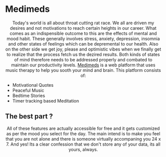 # Medimeds
<p align="center">Today's world is all about throat cutting rat race. We all are driven my desires and not motivations to reach certain heights in our career. What comes as an indispensible outcome to this are the effects of mental and mood habit. These generally involves stress, anxiety, depression, insomnia and other states of feelings which can be depremental to our health. Also on the other side we get joy, please and optimistic vibes when we finally get to realize that the process fetch us the dezired results. Both kinds of states of mind therefore needs to be addressed properly and combated to maintain our productivity levels. <a href="https://nandikousik.github.io/Medimeds/">Medimeds</a> is a web platform that uses music therapy to help you sooth your mind and brain. This platform consists of:</p>

- Motivational Quotes
-	Peaceful Music
-	Bedtime Stories
- Timer tracking based Meditation
      
## The best part ?
	  
<p align="center">All of these features are actually accessible for free and it gets customized as per the mood you select for the day. The main intend is to make you feel that you are not alone and there is someone virtually accompaning you 24 x 7. And yes! Its a clear confession that we don't store any of your data, its all yours, always.</p>
